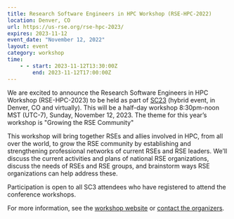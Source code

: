 ```yaml
---
title: Research Software Engineers in HPC Workshop (RSE-HPC-2022)
location: Denver, CO
url: https://us-rse.org/rse-hpc-2023/
expires: 2023-11-12
event_date: "November 12, 2022"
layout: event
category: workshop
time:
    - - start: 2023-11-12T13:30:00Z
        end: 2023-11-12T17:00:00Z
---
```


We are excited to announce the Research Software Engineers in HPC Workshop (RSE-HPC-2023)
to be held as part of [SC23](https://sc23.supercomputing.org/) (hybrid event, in Denver, CO and virtually).
This will be a half-day workshop 8:30pm-noon MST (UTC-7), Sunday, November 12, 2023.
The theme for this year’s workshop is "Growing the RSE Community"

This workshop will bring together RSEs and allies involved in HPC, from all over the world,
to grow the RSE community by establishing and strengthening professional networks of current
RSEs and RSE leaders.  We’ll discuss the current activities and plans of national RSE
organizations, discuss the needs of RSEs and RSE groups, and brainstorm ways RSE organizations
can help address these.

Participation is open to all SC3 attendees who have registered to attend the conference workshops.

For more information, see the [workshop website](https://us-rse.org/rse-hpc-2023/)
or [contact the organizers](mailto:sc-ws-rse-hpc@info.supercomputing.org).
